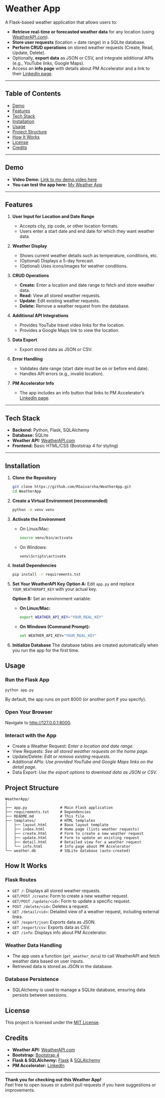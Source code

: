 # Weather App

A Flask-based weather application that allows users to:

- **Retrieve real-time or forecasted weather data** for any location (using [WeatherAPI.com](https://www.weatherapi.com/)).
- **Store user requests** (location + date range) in a SQLite database.
- **Perform CRUD operations** on stored weather requests (Create, Read, Update, Delete).
- Optionally, **export data** as JSON or CSV, and integrate additional APIs (e.g., YouTube links, Google Maps).
- Access an **info page** with details about PM Accelerator and a link to their [LinkedIn page](https://www.linkedin.com/company/product-manager-accelerator/).

---

## Table of Contents

- [Demo](#demo)
- [Features](#features)
- [Tech Stack](#tech-stack)
- [Installation](#installation)
- [Usage](#usage)
- [Project Structure](#project-structure)
- [How It Works](#how-it-works)
- [License](#license)
- [Credits](#credits)

---

## Demo

- **Video Demo:** [Link to my demo video here](https://drive.google.com/file/d/1FE7r7UyP81YjAomk-r8VfVbhxdMxdVDC/view?usp=sharing)
- **You can test the app here:** [My Weather App](https://realtimeweatherapp.pythonanywhere.com/)

---

## Features

1. **User Input for Location and Date Range**  
   - Accepts city, zip code, or other location formats.
   - Users enter a start date and end date for which they want weather data.

2. **Weather Display**  
   - Shows current weather details such as temperature, conditions, etc.
   - (Optional) Displays a 5-day forecast.
   - (Optional) Uses icons/images for weather conditions.
  
3. **CRUD Operations**  
   - **Create:** Enter a location and date range to fetch and store weather data.
   - **Read:** View all stored weather requests.
   - **Update:** Edit existing weather requests.
   - **Delete:** Remove a weather request from the database.

4. **Additional API Integrations**  
   - Provides YouTube travel video links for the location.
   - Provides a Google Maps link to view the location.
  
5. **Data Export**  
   - Export stored data as JSON or CSV.

6. **Error Handling**  
   - Validates date range (start date must be on or before end date).
   - Handles API errors (e.g., invalid location).

7. **PM Accelerator Info**  
   - The app includes an info button that links to PM Accelerator’s [LinkedIn page](https://www.linkedin.com/company/product-manager-accelerator/).

---

## Tech Stack

- **Backend:** Python, Flask, SQLAlchemy
- **Database:** SQLite
- **Weather API:** [WeatherAPI.com](https://www.weatherapi.com/)
- **Frontend:** Basic HTML/CSS (Bootstrap 4 for styling)

---

## Installation

1. **Clone the Repository**  
   ```bash
   git clone https://github.com/RSaivarsha/WeatherApp.git
   cd WeatherApp
2. **Create a Virtual Environment (recommended)**
    ```bash
    python -m venv venv
3. **Activate the Environment**
   - On Linux/Mac:
      ```bash
      source venv/bin/activate
   - On Windows:
      ```bash
      venv\Scripts\activate
4. **Install Dependencies**
    ```bash
    pip install -r requirements.txt
5. **Set Your WeatherAPI Key**
    **Option A:**
    Edit `app.py` and replace `YOUR_WEATHERAPI_KEY` with your actual key.

    **Option B:**
    Set an environment variable:
   - **On Linux/Mac:**
      ```bash
      export WEATHER_API_KEY="YOUR_REAL_KEY"
    - **On Windows (Command Prompt):**
      ```bash
      set WEATHER_API_KEY="YOUR_REAL_KEY"
6. **Initialize Database**
    The database tables are created automatically when you run the app for the first time.

 
## Usage

### Run the Flask App

    
    python app.py

By default, the app runs on port 8000 (or another port if you specify).

### Open Your Browser
Navigate to http://127.0.0.1:8000.

### Interact with the App
- Create a Weather Request: *Enter a location and date range.*
- View Requests: *See all stored weather requests on the home page.*
- Update/Delete: *Edit or remove existing requests.*
- Additional APIs: *Use provided YouTube and Google Maps links on the detail page.*
- Data Export: *Use the export options to download data as JSON or CSV.*

## Project Structure 
    
    WeatherApp/
    │
    ├── app.py               # Main Flask application
    ├── requirements.txt     # Dependencies
    ├── README.md            # This file
    ├── templates/           # HTML templates
    │   ├── layout.html      # Base layout template
    │   ├── index.html       # Home page (lists weather requests)
    │   ├── create.html      # Form to create a new weather request
    │   ├── update.html      # Form to update an existing request
    │   ├── detail.html      # Detailed view for a weather request
    │   └── info.html        # Info page about PM Accelerator
    └── weather.db           # SQLite database (auto-created)

## How It Works

### Flask Routes
- `GET /`: Displays all stored weather requests.
- `GET/POST /create`: Form to create a new weather request.
- `GET/POST /update/<id>`: Form to update a specific request.
- `POST /delete/<id>`: Deletes a request.
- `GET /detail/<id>`: Detailed view of a weather request, including external links.
- `GET /export/json`: Exports data as JSON.
- `GET /export/csv`: Exports data as CSV.
- `GET /info`: Displays info about PM Accelerator.

### Weather Data Handling
- The app uses a function (`get_weather_data`) to call WeatherAPI and fetch weather data based on user inputs.
- Retrieved data is stored as JSON in the database.

### Database Persistence
- SQLAlchemy is used to manage a SQLite database, ensuring data persists between sessions.

## License
This project is licensed under the [MIT License](LICENSE).

## Credits
- **Weather API:** [WeatherAPI.com](https://www.weatherapi.com/)
- **Bootstrap:** [Bootstrap 4](https://getbootstrap.com/)
- **Flask & SQLAlchemy:** [Flask](https://flask.palletsprojects.com/) & [SQLAlchemy](https://www.sqlalchemy.org/)
- **PM Accelerator:** [LinkedIn](https://www.linkedin.com/company/product-manager-accelerator/)

---

**Thank you for checking out this Weather App!**  
Feel free to open issues or submit pull requests if you have suggestions or improvements.




